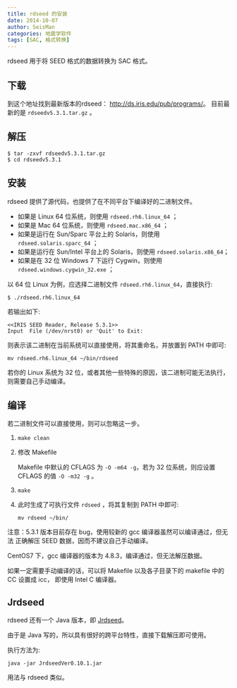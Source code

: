```yaml
---
title: rdseed 的安装
date: 2014-10-07
author: SeisMan
categories: 地震学软件
tags: [SAC, 格式转换]
---
```


rdseed 用于将 SEED 格式的数据转换为 SAC 格式。

<!--more-->

## 下载

到这个地址找到最新版本的rdseed： <http://ds.iris.edu/pub/programs/>。
目前最新的是 `rdseedv5.3.1.tar.gz` 。

## 解压

    $ tar -zxvf rdseedv5.3.1.tar.gz
    $ cd rdseedv5.3.1

## 安装

rdseed 提供了源代码，也提供了在不同平台下编译好的二进制文件。

-   如果是 Linux 64 位系统，则使用 `rdseed.rh6.linux_64` ；
-   如果是 Mac 64 位系统，则使用 `rdseed.mac.x86_64` ；
-   如果是运行在 Sun/Sparc 平台上的 Solaris，则使用 `rdseed.solaris.sparc_64` ；
-   如果是运行在 Sun/Intel 平台上的 Solaris，则使用 `rdseed.solaris.x86_64`；
-   如果是在 32 位 Windows 7 下运行 Cygwin，则使用 `rdseed.windows.cygwin_32.exe` ；

以 64 位 Linux 为例，应选择二进制文件 `rdseed.rh6.linux_64`，直接执行:

    $ ./rdseed.rh6.linux_64

若输出如下:

    <<IRIS SEED Reader, Release 5.3.1>>
    Input  File (/dev/nrst0) or 'Quit' to Exit:

则表示该二进制在当前系统可以直接使用，将其重命名，并放置到 PATH 中即可:

    mv rdseed.rh6.linux_64 ~/bin/rdseed

若你的 Linux 系统为 32 位，或者其他一些特殊的原因，该二进制可能无法执行，则需要自己手动编译。

## 编译

若二进制文件可以直接使用，则可以忽略这一步。

1.  `make clean`
2.  修改 Makefile

    Makefile 中默认的 CFLAGS 为 `-O -m64 -g`，若为 32 位系统，则应设置 CFLAGS 的值 `-O -m32 -g` 。

3.  `make`
4.  此时生成了可执行文件 `rdseed` ，将其复制到 PATH 中即可:

        mv rdseed ~/bin/

注意：5.3.1 版本目前存在 bug，使用较新的 gcc 编译器虽然可以编译通过，但无法
正确解压 SEED 数据，因而不建议自己手动编译。

CentOS7 下，gcc 编译器的版本为 4.8.3，编译通过，但无法解压数据。

如果一定需要手动编译的话，可以将 Makefile 以及各子目录下的 makefile 中的 CC 设置成 icc，
即使用 Intel C 编译器。

## Jrdseed

rdseed 还有一个 Java 版本，即 [Jrdseed](http://www.iris.edu/forms/jrdseed_request.htm)。

由于是 Java 写的，所以具有很好的跨平台特性，直接下载解压即可使用。

执行方法为:

    java -jar JrdseedVer0.10.1.jar

用法与 rdseed 类似。
